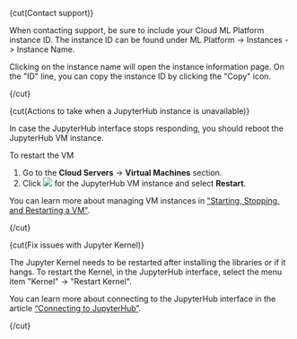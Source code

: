 
{cut(Contact support)}

When contacting support, be sure to include your Cloud ML Platform instance ID. The instance ID can be found under ML Platform -> Instances -> Instance Name.

Clicking on the instance name will open the instance information page. On the "ID" line, you can copy the instance ID by clicking the "Copy" icon.

{/cut}

{cut(Actions to take when a JupyterHub instance is unavailable)}

In case the JupyterHub interface stops responding, you should reboot the JupyterHub VM instance.

To restart the VM

1. Go to the **Cloud Servers** -> **Virtual Machines** section.
2. Click ![ ](/en/assets/more-icon.svg "inline") for the JupyterHub VM instance and select **Restart**.

You can learn more about managing VM instances in ["Starting, Stopping, and Restarting a VM"](../../../computing/iaas/instructions/vm/vm-manage#start_stop_restart_vm).

{/cut}

{cut(Fix issues with Jupyter Kernel)}

The Jupyter Kernel needs to be restarted after installing the libraries or if it hangs. To restart the Kernel, in the JupyterHub interface, select the menu item "Kernel" -> "Restart Kernel".

You can learn more about connecting to the JupyterHub interface in the article [“Connecting to JupyterHub”](../jupyterhub/instructions/connect).

{/cut}
